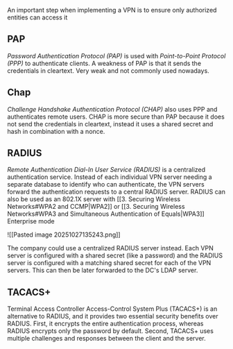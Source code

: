 An important step when implementing a VPN is to ensure only authorized entities can access it

## PAP 
*Password Authentication Protocol (PAP)* is used with *Point-to-Point Protocol (PPP)* to authenticate clients. A weakness of PAP is that it sends the credentials in cleartext. Very weak and not commonly used nowadays.

## Chap
*Challenge Handshake Authentication Protocol (CHAP)* also uses PPP and authenticates remote users. CHAP is more secure than PAP because it does not send the credentials in cleartext, instead it uses a shared secret and hash in combination with a nonce.

## RADIUS
*Remote Authentication Dial-In User Service (RADIUS)* is a centralized authentication service.  Instead of each individual VPN server needing a separate database to identify who can authenticate, the VPN servers forward the authentication requests to a central RADIUS server. RADIUS can also be used as an 802.1X server with [[3. Securing Wireless Networks#WPA2 and CCMP|WPA2]] or [[3. Securing Wireless Networks#WPA3 and Simultaneous Authentication of Equals|WPA3]] Enterprise mode

![[Pasted image 20251027135243.png]]

The company could use a centralized RADIUS server instead. Each VPN server is configured with a shared secret (like a password) and the RADIUS server is configured with a matching shared secret for each of the VPN servers. This can then be later forwarded to the DC's LDAP server.

## TACACS+
Terminal Access Controller Access-Control System Plus (TACACS+) is an alternative to RADIUS, and it provides two essential security benefits over RADIUS. First, it encrypts the entire authentication process, whereas RADIUS encrypts only the password by default. Second, TACACS+ uses multiple challenges and responses between the client and the server.
